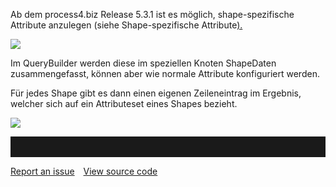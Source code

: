 
Ab dem process4.biz Release 5.3.1 ist es möglich, shape-spezifische
Attribute anzulegen (siehe Shape-spezifische
Attribute[).](http://www.prohttp//www.process4.biz/HelpContent/540/mod-hand/de/)

![](//images.ctfassets.net/utx1h0gfm1om/2WPpGWMrEsIOo46SEmqIKG/289f33b3293d9ed6f736e694d4591300/1018689.png)

Im QueryBuilder werden diese im speziellen Knoten ShapeDaten
zusammengefasst, können aber wie normale Attribute konfiguriert werden.

Für jedes Shape gibt es dann einen eigenen Zeileneintrag im Ergebnis,
welcher sich auf ein Attributeset eines Shapes bezieht.

![](//images.ctfassets.net/utx1h0gfm1om/StF0hysRKCA0gQaC4WE6U/837b0498b7434d3cad129859f2d61c64/1018693.png)


<hr style="padding-top:2rem" />
<a href="https://github.com/process4/docs/issues" target="_blank" class="bgw btn btn-primary btn-lg shadow-sm">Report an issue</a>
<a href="https://github.com/process4/docs" target="_blank" class="bgw btn btn-primary btn-lg shadow-sm" style="margin-left:10px;">View source code</a>